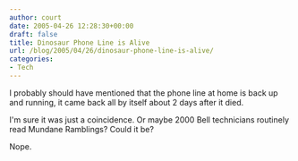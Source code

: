 ```yaml
---
author: court
date: 2005-04-26 12:28:30+00:00
draft: false
title: Dinosaur Phone Line is Alive
url: /blog/2005/04/26/dinosaur-phone-line-is-alive/
categories:
- Tech
---
```


I probably should have mentioned that the phone line at home is back up and running, it came back all by itself about 2 days after it died.

I'm sure it was just a coincidence.  Or maybe 2000 Bell technicians routinely read Mundane Ramblings?  Could it be?

Nope.
